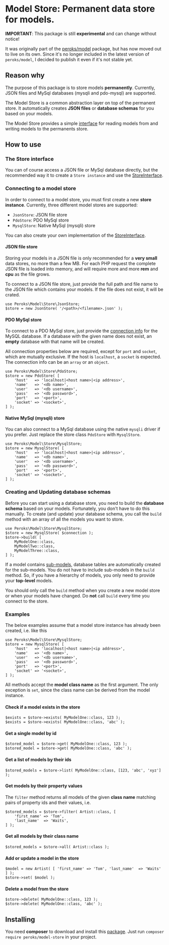 # Model Store: Permanent data store for models.

**IMPORTANT**: This package is still **experimental** and can change without notice!

It was originally part of the [peroks/model](https://packagist.org/packages/peroks/model)
package, but has now moved out to live on its own. Since it's no longer
included in the latest version of `peroks/model`, I decided to publish it even
if it's not stable yet.

## Reason why

The purpose of this package is to store models **permanently**. Currently,
JSON files and MySql databases (mysqli and pdo-mysql) are supported.

The Model Store is a common abstraction layer on top of the permanent store.
It automatically creates **JSON files** or **database schemas** for you based
on your models.

The Model Store provides a simple [interface](src/StoreInterface.php) for
reading models from and writing models to the permanents store.

## How to use

### The Store interface

You can of course access a JSON file or MySql database directly, but the
recommended way it to create a `Store instance` and use the
[StoreInterface](src/StoreInterface.php).

### Connecting to a model store

In order to connect to a model store, you must first create a new **store instance**.
Currently, three different model stores are supported:

- `JsonStore`: JSON file store
- `PdoStore`: PDO MySql store
- `MysqlStore`: Native MySql (mysqli) store

You can also create your own implementation of the
[StoreInterface](src/StoreInterface.php).

#### JSON file store

Storing your models in a JSON file is only recommended for a **very small** data
stores, no more than a few MB. For each PHP request the complete JSON file is
loaded into memory, and will require more and more **rem** and **cpu** as the
file grows.

To connect to a JSON file store, just provide the full path and file name
to the JSON file which contains your models. If the file does not
exist, it will be crated.

    use Peroks\Model\Store\JsonStore;
    $store = new JsonStore( '/<path>/<filename>.json' );

#### PDO MySql store

To connect to a PDO MySql store, just provide the
[connection info](https://www.php.net/manual/en/mysqli.quickstart.connections.php)
for the MySQL database. If a database with the given name does not exist,
an **empty** database with that name will be created.

All connection properties below are required, except for `port` and `socket`,
which are mutually exclusive. If the host is `localhost`, a `socket` is expected.
The connection info can be an `array` or an `object`.

    use Peroks\Model\Store\PdoStore;
    $store = new PdoStore( [
        'host'   => 'localhost|<host name>|<ip address>',
        'name'   => '<db name>',
        'user'   => '<db username>',
        'pass'   => '<db password>',
        'port'   => '<port>',
        'socket' => '<socket>',
    ] );

#### Native MySql (mysqli) store

You can also connect to a MySql database using the native `mysqli` driver
if you prefer. Just replace the store class `PdoStore` with `MysqlStore`.

    use Peroks\Model\Store\MysqlStore;
    $store = new MysqlStore( [
        'host'   => 'localhost|<host name>|<ip address>',
        'name'   => '<db name>',
        'user'   => '<db username>',
        'pass'   => '<db password>',
        'port'   => '<port>',
        'socket' => '<socket>',
    ] );

### Creating and Updating database schemas

Before you can start using a database store, you need to build the
**database schema** based on your models. Fortunately, you don't have to do this
manually. To create (and update) your database schema, you call the `build`
method with an array of all the models you want to store.

    use Peroks\Model\Store\MysqlStore;
    $store = new MysqlStore( $connection );
    $store->build( [
        MyModelOne::class,
        MyModelTwo::class,
        MyModelThree::class,
    ] );

If a model contains [sub-models](https://github.com/peroks/model#nested-models),
database tables are automatically created for the sub-models.
You do not have to include sub-models in the `build` method.
So, if you have a hierarchy of models, you only need to provide
your **top-level** models.

You should only call the `build` method when you create a new model store or
when your models have changed. Do **not** call `build` every time you connect to
the store.

### Examples

The below examples assume that a model store instance has already been created,
i.e. like this

    use Peroks\Model\Store\MysqlStore;
    $store = new MysqlStore( [
        'host'   => 'localhost|<host name>|<ip address>',
        'name'   => '<db name>',
        'user'   => '<db username>',
        'pass'   => '<db password>',
        'port'   => '<port>',
        'socket' => '<socket>',
    ] );

All methods accept the **model class name** as the first argument.
The only exception is `set`, since the class name can be derived from the
model instance.

#### Check if a model exists in the store

    $exists = $store->exists( MyModelOne::class, 123 );
    $exists = $store->exists( MyModelOne::class, 'abc' );

#### Get a single model by id

    $stored_model = $store->get( MyModelOne::class, 123 );
    $stored_model = $store->get( MyModelOne::class, 'abc' );

#### Get a list of models by their ids

    $stored_models = $store->list( MyModelOne::class, [123, 'abc', 'xyz'] );

#### Get models by their property values

The `filter` method returns all models of the given **class name** matching
pairs of property ids and their values, i.e.

    $stored_models = $store->filter( Artist::class, [
        'first_name' => 'Tom',
        'last_name'  => 'Waits',
    ] );

#### Get all models by their class name

    $stored_models = $store->all( Artist::class );

#### Add or update a model in the store

    $model = new Artist( [ 'first_name' => 'Tom', 'last_name'  => 'Waits' ] );
    $store->set( $model );

#### Delete a model from the store

    $store->delete( MyModelOne::class, 123 );
    $store->delete( MyModelOne::class, 'abc' );

## Installing

You need **composer** to download and install this
[package](https://packagist.org/packages/peroks/model-store).
Just run `composer require peroks/model-store` in your project.
